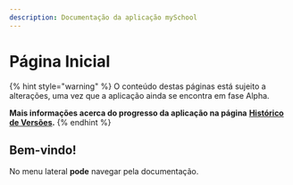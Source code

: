 ```yaml
---
description: Documentação da aplicação mySchool
---
```


# Página Inicial

{% hint style="warning" %}
O conteúdo destas páginas está sujeito a alterações, uma vez que a aplicação ainda se encontra em fase Alpha. 

**Mais informações acerca do progresso da aplicação na página** [**Histórico de Versões**](historico-de-versoes.md)**.**
{% endhint %}

## Bem-vindo!

No menu lateral **pode** navegar pela documentação.



